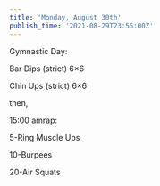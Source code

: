 ```yaml
---
title: 'Monday, August 30th'
publish_time: '2021-08-29T23:55:00Z'
---
```


Gymnastic Day:

Bar Dips (strict) 6×6

Chin Ups (strict) 6×6

then,

15:00 amrap:

5-Ring Muscle Ups

10-Burpees

20-Air Squats
